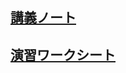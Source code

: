 ## [講義ノート](array2.md)
## [演習ワークシート](http://colab.research.google.com/github/ueharaLab/python4_dict/blob/main/array2.ipynb) 